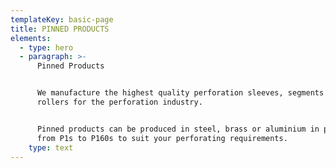 ```yaml
---
templateKey: basic-page
title: PINNED PRODUCTS
elements:
  - type: hero
  - paragraph: >-
      Pinned Products


      We manufacture the highest quality perforation sleeves, segments and pin
      rollers for the perforation industry.


      Pinned products can be produced in steel, brass or aluminium in patterns
      from P1s to P160s to suit your perforating requirements.
    type: text
---
```


